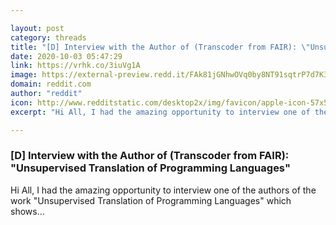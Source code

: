 ```yaml
---

layout: post
category: threads
title: "[D] Interview with the Author of (Transcoder from FAIR): \"Unsupervised Translation of Programming Languages\""
date: 2020-10-03 05:47:29
link: https://vrhk.co/3iuVg1A
image: https://external-preview.redd.it/FAk81jGNhwOVq0by8NT91sqtrP7d7K35sPu0wcGYnbQ.jpg?width=480&height=251.308900524&auto=webp&crop=480:251.308900524,smart&s=3a14987af3768039cb0245fadb960e9f68c7ee8a
domain: reddit.com
author: "reddit"
icon: http://www.redditstatic.com/desktop2x/img/favicon/apple-icon-57x57.png
excerpt: "Hi All, I had the amazing opportunity to interview one of the authors of the work \"Unsupervised Translation of Programming Languages\" which shows..."

---
```


### [D] Interview with the Author of (Transcoder from FAIR): "Unsupervised Translation of Programming Languages"

Hi All, I had the amazing opportunity to interview one of the authors of the work "Unsupervised Translation of Programming Languages" which shows...